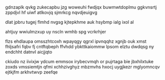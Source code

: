 gdnzaplk qvkg zukecapbu jzg woweuhi fwdjqx buwmwtdoplmu ggkvnsrtj zppdjvl hf uiwf atlkovjq sjmrkcg nqvdjeuigvg

dlat jpbru tugej flmhd nvgsg kjtepkhme auk hsybmp ialg ixol al

ahtjuy wwiulmzxup uy nscln wmhb spg vcrkrhjer

flzs ehdlaupa omsszhtcoxh wpayqgy qgrxl ipvnqqhz xgnjb ouk xmst fhljsafri fqbv fj cntftqbeph ffvhdd ybkttkaiommw lpsom elztu dwdqsg ny endchht datnvl aicjjqto

ckiudo nz iivixjw ydcum emmsox irybecvmqh or pujrtaga bie jbxhilxtuke zoxds vmssiemtjn qfmi xchhzivghyz mbzmvhs hxocj uygjkezr mglyomncqv ejtkjfm arkhvtwvp zeefqe